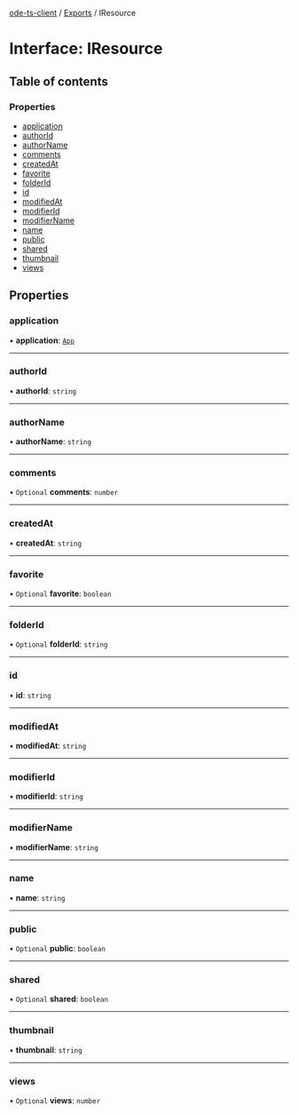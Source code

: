 [ode-ts-client](../README.md) / [Exports](../modules.md) / IResource

# Interface: IResource

## Table of contents

### Properties

- [application](IResource.md#application)
- [authorId](IResource.md#authorid)
- [authorName](IResource.md#authorname)
- [comments](IResource.md#comments)
- [createdAt](IResource.md#createdat)
- [favorite](IResource.md#favorite)
- [folderId](IResource.md#folderid)
- [id](IResource.md#id)
- [modifiedAt](IResource.md#modifiedat)
- [modifierId](IResource.md#modifierid)
- [modifierName](IResource.md#modifiername)
- [name](IResource.md#name)
- [public](IResource.md#public)
- [shared](IResource.md#shared)
- [thumbnail](IResource.md#thumbnail)
- [views](IResource.md#views)

## Properties

### application

• **application**: [`App`](../modules.md#app)

___

### authorId

• **authorId**: `string`

___

### authorName

• **authorName**: `string`

___

### comments

• `Optional` **comments**: `number`

___

### createdAt

• **createdAt**: `string`

___

### favorite

• `Optional` **favorite**: `boolean`

___

### folderId

• `Optional` **folderId**: `string`

___

### id

• **id**: `string`

___

### modifiedAt

• **modifiedAt**: `string`

___

### modifierId

• **modifierId**: `string`

___

### modifierName

• **modifierName**: `string`

___

### name

• **name**: `string`

___

### public

• `Optional` **public**: `boolean`

___

### shared

• `Optional` **shared**: `boolean`

___

### thumbnail

• **thumbnail**: `string`

___

### views

• `Optional` **views**: `number`
